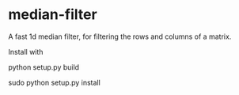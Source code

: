 median-filter
=============

A fast 1d median filter, for filtering the rows and columns of a matrix.

Install with 

python setup.py build

sudo python setup.py install
